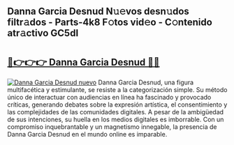 ## Danna Garcia Desnud N𝚞𝚎vos desn𝚞dos filtr𝚊dos - Parts-4k8 F𝚘tos vid𝚎o - C𝚘ntenido atr𝚊ctivo GC5dI

# <h2><a href="http://mb37xg.tromn.icu/?c=Danna+Garcia+Desnud">🔗👉👉👉 Danna Garcia Desnud 🔗🔗</a></h2>

[![Danna Garcia Desnud nuevo](https://i.imgur.com/pEAQMta.gif)](http://mb37xg.tromn.icu/?c=Danna+Garcia+Desnud)
Danna Garcia Desnud, una figura multifacética y estimulante, se resiste a la categorización simple. Su método único de interactuar con audiencias en línea ha fascinado y provocado críticas, generando debates sobre la expresión artística, el consentimiento y las complejidades de las comunidades digitales. A pesar de la ambigüedad de sus intenciones, su huella en los medios digitales es imborrable. Con un compromiso inquebrantable y un magnetismo innegable, la presencia de Danna Garcia Desnud en el mundo online es imparable.
